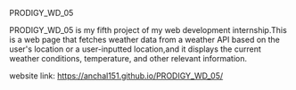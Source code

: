PRODIGY_WD_05

PRODIGY_WD_05 is my fifth project of my web development internship.This is a web page that fetches weather data from a weather API based on the user's location or a user-inputted location,and
it displays the current weather conditions, temperature, and other relevant information.

website link: https://anchal151.github.io/PRODIGY_WD_05/
